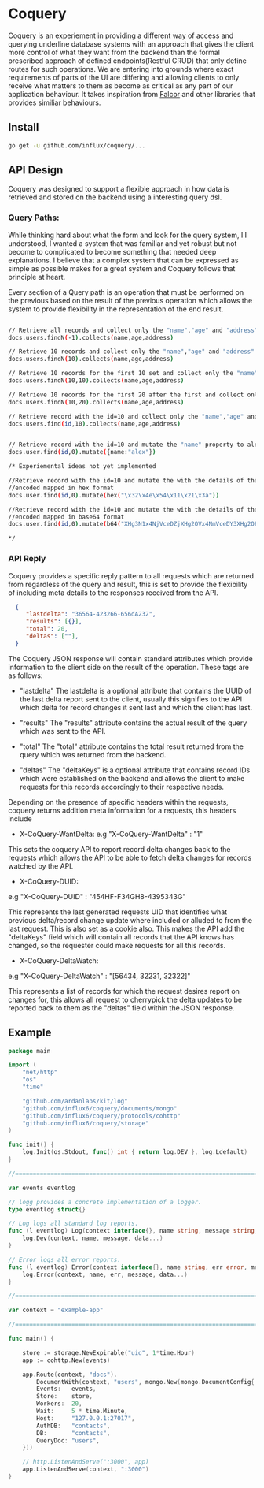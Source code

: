 # Coquery
Coquery is an experiement in providing a different way of access and
querying underline database systems with an approach that gives the client
more control of what they want from the backend than the formal prescribed
approach of defined endpoints(Restful CRUD) that only define routes for
such operations. We are entering into grounds where exact requirements of
parts of the UI are differing and allowing clients to only receive what matters
to them as become as critical as any part of our application behaviour. It
takes inspiration from [Falcor](https://netflix.github.com/falcor) and other
libraries that provides similiar behaviours.

## Install

```bash
go get -u github.com/influx/coquery/...
```

## API Design
 Coquery was designed to support a flexible approach in how data is retrieved and stored on the backend using a interesting query dsl.

### Query Paths:
  While thinking hard about what the form and look for the query system, I
  I understood, I wanted a system that was familiar and yet robust but not
  become to complicated to become something that needed deep explanations.
  I believe that a complex system that can be expressed as simple as possible
  makes for a great system and Coquery follows that principle at heart.

  Every section of a Query path is an operation that must be performed on the
  previous based on the result of the previous operation which allows the
  system to provide flexibility in the representation of the end result.


```bash

// Retrieve all records and collect only the "name","age" and "address" properties.
docs.users.findN(-1).collects(name,age,address)

// Retrieve 10 records and collect only the "name","age" and "address" properties.
docs.users.findN(10).collects(name,age,address)

// Retrieve 10 records for the first 10 set and collect only the "name","age" and "address" properties.
docs.users.findN(10,10).collects(name,age,address)

// Retrieve 10 records for the first 20 after the first and collect only the "name","age" and "address" properties.
docs.users.findN(10,20).collects(name,age,address)

// Retrieve record with the id=10 and collect only the "name","age" and "address" properties.
docs.users.find(id,10).collects(name,age,address)


// Retrieve record with the id=10 and mutate the "name" property to alex.
docs.user.find(id,0).mutate({name:"alex"})

/* Experiemental ideas not yet implemented

//Retrieve record with the id=10 and mutate the with the details of the
//encoded mapped in hex format
docs.user.find(id,0).mutate(hex("\x32\x4e\x54\x11\x21\x3a"))

//Retrieve record with the id=10 and mutate the with the details of the
//encoded mapped in base64 format
docs.user.find(id,0).mutate(b64("XHg3N1x4NjVceDZjXHg2OVx4NmVceDY3XHg2OFx4NzRceDZmXHg2ZVx4MmU="))

*/

```

### API Reply
  Coquery provides a specific reply pattern to all requests which are returned
  from regardless of the query and result, this is set to provide the flexibility of including meta details to the responses received from the
  API.

```JSON
  {
     "lastdelta": "36564-423266-656dA232",
     "results": [{}],
     "total": 20,
     "deltas": [""],
  }
```
  The Coquery JSON response will contain standard attributes which provide
  information to the client side on the result of the operation. These tags are
  as follows:

  - "lastdelta"
   The lastdelta is a optional attribute that contains the UUID of the last delta report sent to the client, usually this signifies to the API which
   delta for record changes it sent last and which the client has last.

   - "results"
   The "results" attribute contains the actual result of the query which was
   sent to the API.

   - "total"
   The "total" attribute contains the total result returned from the query which was returned from the backend.

   - "deltas"
   The "deltaKeys" is a optional attribute that contains record IDs which
   were established on the backend and allows the client to make requests
   for this records accordingly to their respective needs.

  Depending on the presence of specific headers within the requests, coquery
  returns addition meta information for a requests, this headers include

  - X-CoQuery-WantDelta:
   e.g "X-CoQuery-WantDelta" : "1"

   This sets the coquery API to report record delta changes back to the requests which allows the API to be able to fetch delta changes for records
   watched by the API.

  - X-CoQuery-DUID:

   e.g "X-CoQuery-DUID" : "454HF-F34GH8-4395343G"

   This represents the last generated requests UID that identifies what
   previous delta/record change update where included or alluded to from the
   last request. This is also set as a cookie also. This makes the API add the
   "deltaKeys" field which will contain all records that the API knows has changed, so the requester could make requests for all this records.

  - X-CoQuery-DeltaWatch:

   e.g "X-CoQuery-DeltaWatch" : "[56434, 32231, 32322]"

   This represents a list of records for which the request desires report on
   changes for, this allows all request to cherrypick the delta updates to be
   reported back to them as the "deltas" field within the JSON response.


## Example

```go
package main

import (
	"net/http"
	"os"
	"time"

	"github.com/ardanlabs/kit/log"
	"github.com/influx6/coquery/documents/mongo"
	"github.com/influx6/coquery/protocols/cohttp"
	"github.com/influx6/coquery/storage"
)

func init() {
	log.Init(os.Stdout, func() int { return log.DEV }, log.Ldefault)
}

//=============================================================================

var events eventlog

// logg provides a concrete implementation of a logger.
type eventlog struct{}

// Log logs all standard log reports.
func (l eventlog) Log(context interface{}, name string, message string, data ...interface{}) {
	log.Dev(context, name, message, data...)
}

// Error logs all error reports.
func (l eventlog) Error(context interface{}, name string, err error, message string, data ...interface{}) {
	log.Error(context, name, err, message, data...)
}

//=============================================================================

var context = "example-app"

//=============================================================================

func main() {

	store := storage.NewExpirable("uid", 1*time.Hour)
	app := cohttp.New(events)

	app.Route(context, "docs").
		DocumentWith(context, "users", mongo.New(mongo.DocumentConfig{
		Events:   events,
		Store:    store,
		Workers:  20,
		Wait:     5 * time.Minute,
		Host:     "127.0.0.1:27017",
		AuthDB:   "contacts",
		DB:       "contacts",
		QueryDoc: "users",
	}))

	// http.ListenAndServe(":3000", app)
	app.ListenAndServe(context, ":3000")
}

```
